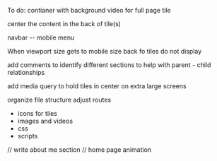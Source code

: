To do:
contianer with background video for full page tile

center the content in the back of tile(s)

navbar -- mobile menu

When viewport size gets to mobile size back fo tiles do not display

add comments to identify different sections to help with parent - child relationships

add media query to hold tiles in center on extra large screens

organize file structure
adjust routes

- icons for tiles
- images and videos
- css
- scripts

// write about me section
// home page animation
